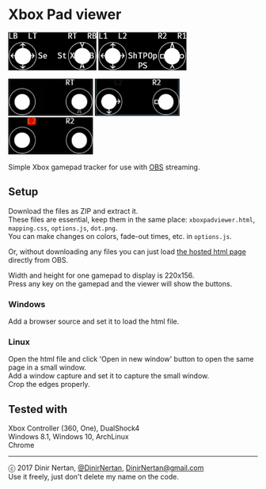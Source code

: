 # Xbox Pad viewer
![](./images/XB-Layout.png)
![](./images/DS4-Layout.png)

![(1.27MB) Xbox One Pad Thumbsticks.](./images/XB-Thumbsticks.gif)
![(411KB) DualShock4 Buttons.](./images/DS4-Buttons.gif)
![(1.27MB) DualShock4 Thumbsticks.](./images/DS4-Thumbsticks.gif)

Simple Xbox gamepad tracker for use with [OBS](https://obsproject.com) streaming.

## Setup
Download the files as ZIP and extract it.  
These files are essential, keep them in the same place: `xboxpadviewer.html`, `mapping.css`, `options.js`, `dot.png`.  
You can make changes on colors, fade-out times, etc. in `options.js`.

Or, without downloading any files you can just load [the hosted html page](https://dinir.github.io/xbox-pad-viewer/xboxpadviewer.html) directly from OBS.

Width and height for one gamepad to display is 220x156.  
Press any key on the gamepad and the viewer will show the buttons.

### Windows
Add a browser source and set it to load the html file.

### Linux
Open the html file and click 'Open in new window' button to open the same page in a small window.  
Add a window capture and set it to capture the small window.  
Crop the edges properly.

## Tested with
Xbox Controller (360, One), DualShock4  
Windows 8.1, Windows 10, ArchLinux  
Chrome

- - -
ⓒ 2017 Dinir Nertan, [@DinirNertan](https://twitter.com/DinirNertan), DinirNertan@gmail.com  
   Use it freely, just don't delete my name on the code.

